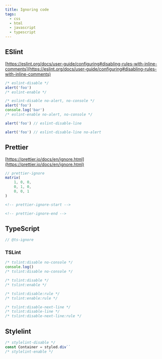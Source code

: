 ```yaml
---
title: Ignoring code
tags:
  - css
  - html
  - javascript
  - typescript
---
```


## ESlint

[https://eslint.org/docs/user-guide/configuring#disabling-rules-with-inline-comments](https://eslint.org/docs/user-guide/configuring#disabling-rules-with-inline-comments)

```js
/* eslint-disable */
alert('foo')
/* eslint-enable */

/* eslint-disable no-alert, no-console */
alert('foo')
console.log('bar')
/* eslint-enable no-alert, no-console */

alert('foo') // eslint-disable-line

alert('foo') // eslint-disable-line no-alert
```

## Prettier

[https://prettier.io/docs/en/ignore.html](https://prettier.io/docs/en/ignore.html)

```js
// prettier-ignore
matrix(
    1, 0, 0,
    0, 1, 0,
    0, 0, 1
)
```

```html
<!-- prettier-ignore-start -->

<!-- prettier-ignore-end -->
```

## TypeScript

```ts
// @ts-ignore
```

### TSLint

```ts
/* tslint:disable no-console */
console.log()
/* tslint:disable no-console */

/* tslint:disable */
/* tslint:enable */

/* tslint:disable:rule */
/* tslint:enable:rule */

/* tslint:disable-next-line */
/* tslint:disable-line */
/* tslint:disable-next-line:rule */
```

## Stylelint

```js
/* stylelint-disable */
const Container = styled.div``
/* stylelint-enable */
```
